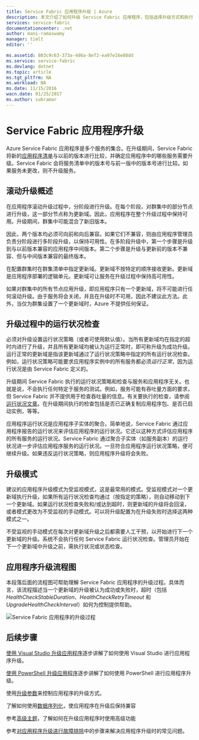 ```yaml
---
title: Service Fabric 应用程序升级 | Azure
description: 本文介绍了如何升级 Service Fabric 应用程序，包括选择升级方式和执行运行状况检查。
services: service-fabric
documentationcenter: .net
author: mani-ramaswamy
manager: timlt
editor: ''

ms.assetid: 803c9c63-373a-4d6a-8ef2-ea97e16e88dd
ms.service: service-fabric
ms.devlang: dotnet
ms.topic: article
ms.tgt_pltfrm: NA
ms.workload: NA
ms.date: 11/15/2016
wacn.date: 01/25/2017
ms.author: subramar
---
```


# Service Fabric 应用程序升级
Azure Service Fabric 应用程序是多个服务的集合。在升级期间，Service Fabric 将新的[应用程序清单](./service-fabric-application-model.md#describe-an-application)与以前的版本进行比较，并确定应用程序中的哪些服务需要升级。Service Fabric 会将服务清单中的版本号与前一版中的版本号进行比较。如果服务未更改，则不升级服务。

## 滚动升级概述
在应用程序滚动升级过程中，分阶段进行升级。在每个阶段，对群集中的部分节点进行升级，这一部分节点称为更新域。因此，应用程序在整个升级过程中保持可用。升级期间，群集中可能混合了新旧版本。

因此，两个版本均必须可向前和向后兼容。如果它们不兼容，则由应用程序管理员负责分阶段进行多阶段升级，以保持可用性。在多阶段升级中，第一个步骤是升级到与以前版本兼容的应用程序中间版本。第二个步骤是升级与更新前的版本不兼容、但与中间版本兼容的最终版本。

在配置群集时在群集清单中指定更新域。更新域不按特定的顺序接收更新。更新域是应用程序部署的逻辑单元。更新域可让服务在升级过程中保持高可用性。

如果对群集中的所有节点应用升级，即应用程序只有一个更新域，将不可能进行任何滚动升级。由于服务将会关闭，并且在升级时不可用，因此不建议此方法。此外，当仅为群集设置了一个更新域时，Azure 不提供任何保证。

## 升级过程中的运行状况检查
必须对升级设置运行状况策略（或者可使用默认值）。当所有更新域均在指定的超时内进行了升级，并且所有更新域均被认为运行正常时，即可称升级为成功升级。运行正常的更新域是指该更新域通过了运行状况策略中指定的所有运行状况检查。例如，运行状况策略可能要求应用程序实例中的所有服务都必须*运行正常*，因为运行状况是由 Service Fabric 定义的。

升级期间 Service Fabric 执行的运行状况策略和检查与服务和应用程序无关。也就是说，不会执行任何特定于服务的测试。例如，服务可能有吞吐量方面的要求，但 Service Fabric 并不提供用于检查吞吐量的信息。有关要执行的检查，请参阅[运行状况文章](./service-fabric-health-introduction.md)。在升级期间执行的检查包括是否已正确复制应用程序包、是否已启动实例，等等。

应用程序运行状况是应用程序子实体的聚合。简单地说，Service Fabric 通过应用程序报告的运行状况来评估应用程序的运行状况。它还以这种方式评估应用程序的所有服务的运行状况。Service Fabric 通过聚合子实体（如服务副本）的运行状况进一步评估应用程序服务的运行状况。一旦符合应用程序运行状况策略，便可继续升级。如果违反运行状况策略，则应用程序升级将会失败。

## 升级模式
建议的应用程序升级模式为受监视模式，这是最常用的模式。受监视模式对一个更新域执行升级，如果所有运行状况检查均通过（按指定的策略），则自动移动到下一个更新域。如果运行状况检查失败和/或达到超时，则更新域的升级将会回滚，或者模式更改为不受监视的手动模式。可以将升级配置为在升级失败时选择这两种模式之一。

不受监视的手动模式在每次对更新域升级之后都需要人工干预，以开始进行下一个更新域的升级。系统不会执行任何 Service Fabric 运行状况检查。管理员开始在下一个更新域中升级之前，需执行状况或状态检查。

## 应用程序升级流程图
本段落后面的流程图可帮助理解 Service Fabric 应用程序的升级过程。具体而言，该流程描述当一个更新域的升级被认为成功或失败时，超时（包括 *HealthCheckStableDuration*、*HealthCheckRetryTimeout* 和 *UpgradeHealthCheckInterval*）如何为控制提供帮助。

![Service Fabric 应用程序的升级过程][image]

## 后续步骤

[使用 Visual Studio 升级应用程序](./service-fabric-application-upgrade-tutorial.md)逐步讲解了如何使用 Visual Studio 进行应用程序升级。

[使用 PowerShell 升级应用程序](./service-fabric-application-upgrade-tutorial-powershell.md)逐步讲解了如何使用 PowerShell 进行应用程序升级。

使用[升级参数](./service-fabric-application-upgrade-parameters.md)来控制应用程序的升级方式。

了解如何使用[数据序列化](./service-fabric-application-upgrade-data-serialization.md)，使应用程序在升级后保持兼容

参考[高级主题](./service-fabric-application-upgrade-advanced.md)，了解如何在升级应用程序时使用高级功能

参考[对应用程序升级进行故障排除](./service-fabric-application-upgrade-troubleshooting.md)中的步骤来解决应用程序升级时的常见问题。

[image]: ./media/service-fabric-application-upgrade/service-fabric-application-upgrade-flowchart.png

<!---HONumber=Mooncake_Quality_Review_0125_2017-->
